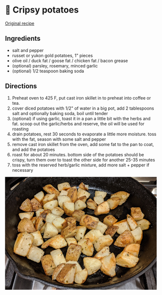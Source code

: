 # 🥔 Cripsy potatoes

[Original
recipe](https://www.seriouseats.com/recipes/2016/12/the-best-roast-potatoes-ever-recipe.html)

## Ingredients

- salt and pepper
- russet or yukon gold potatoes, 1" pieces
- olive oil / duck fat / goose fat / chicken fat / bacon grease
- (optional) parsley, rosemary, minced garlic
- (optional) 1/2 teaspoon baking soda

## Directions

1. Preheat oven to 425 F, put cast iron skillet in to preheat
   into coffee or tea.
2. cover diced potatoes with 1/2" of water in a big pot, add 2 tablespoons salt
   and optionally baking soda, boil until tender
3. (optional) if using garlic, toast it in a pan a little bit with the herbs and
   fat. scoop out the garlic/herbs and reserve, the oil will be used for
   roasting
4. drain potatoes, rest 30 seconds to evaporate a little more moisture. toss
   with the fat, season with some salt and pepper
5. remove cast iron skillet from the oven, add some fat to the pan to coat, and
   add the potatoes
6. roast for about 20 minutes. bottom side of the potatoes should be crispy,
   turn them over to toast the other side for another 25-35 minutes
7. toss with the reserved herb/garlic mixture, add more salt + pepper if
   necessary

![crispy potatoes](pics/crispy-potatoes.jpg)
